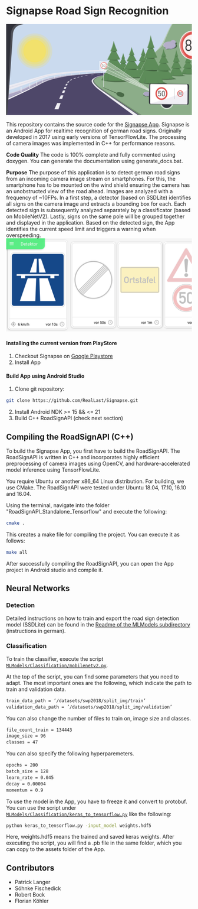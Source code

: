 # Signapse Road Sign Recognition
![image](Graphics/mockup.png)

This repository contains the source code for the [Signapse App](https://signapse.app). Signapse is an Android App for realtime recognition of german road signs. Originally developed in 2017 using early versions of TensorFlowLite. The processing of camera images was implemented in C++ for performance reasons. 



**Code Quality**
The code is 100% complete and fully commented using doxygen. You can generate the documentation using generate_docs.bat.

**Purpose**
The purpose of this application is to detect german road signs from an incoming camera image stream on smartphones. For this, the smartphone has to be mounted on the wind shield ensuring the camera has an unobstructed view of the road ahead. Images are analyzed with a frequency of ~10FPs. In a first step, a detector (based on SSDLite) identifies all signs on the camera image and extracts a bounding box for each. Each detected sign is subsequently analyzed separately by a classificator (based on MobileNetV2). Lastly, signs on the same pole will be grouped together and displayed in the application. Based on the detected sign, the App identifies the current speed limit and triggers a warning when overspeeding.
![image](Graphics/detector_screenshot.png)


#### Installing the current version from PlayStore

1. Checkout Signapse on [Google Playstore](https://play.google.com/store/apps/details?id=de.swp.tsd.trafficsigndetection) 
2. Install App



#### Build App using Android Studio

1. Clone git repository:
```bash
git clone https://github.com/RealLast/Signapse.git
```
2. Install Android NDK >= 15 && <= 21
2. Build C++ RoadSignAPI (check next section)

## Compiling the RoadSignAPI (C++)
To build the Signapse App, you first have to build the RoadSignAPI. The RoadSignAPI is written in C++ and incorporates highly efficient preprocessing of camera images using OpenCV, and hardware-accelerated model inference using TensorFlowLite. 

You require Ubuntu or another x86_64 Linux distribution. For building, we use CMake. The RoadSignAPI were tested under Ubuntu 18.04, 17.10, 16.10 and 16.04.



Using the terminal, navigate into the folder "RoadSignAPI_Standalone_Tensorflow" and execute the following:
```bash
cmake .
```

This creates a make file for compiling the project. You can execute it as follows:
```bash
make all
```
After successfully compiling the RoadSignAPI, you can open the App project in Android studio and compile it.


## Neural Networks

### Detection

Detailed instructions on how to train and export the road sign detection model (SSDLite) can be found in the [Readme of the MLModels subdirectory](MLModels/Detection/ReadMe.md) (instructions in german).

### Classification

To train the classifier, execute the script [`MLModels/Classification/mobilenetv2.py`](MLModels/Classification/mobilenetv2.py).

At the top of the script, you can find some parameters that you need to adapt.
The most important ones are the following, which indicate the path to train and validation data.
```bash
train_data_path = ’/datasets/swp2018/split_img/train’ 
validation_data_path = ’/datasets/swp2018/split_img/validation’
```


You can also change the number of files to train on, image size and classes.

```bash
file_count_train = 134443 
image_size = 96 
classes = 47
```

You can also specify the following hyperparemeters.
```bash
epochs = 200 
batch_size = 128 
learn_rate = 0.045 
decay = 0.00004 
momentum = 0.9
```

To use the model in the App, you have to freeze it and convert to protobuf. You can use the script under [`MLModels/Classification/keras_to_tensorflow.py`](MLModels/Classification/keras_to_tensorflow.py) like the following:
```bash
python keras_to_tensorflow.py -input_model weights.hdf5
```
Here, weights.hdf5 means the trained and saved keras weights. After executing the script, you will find a .pb file in the same folder, which you can copy to the assets folder of the App.



## Contributors

* Patrick Langer
* Söhnke Fischedick
* Robert Bock
* Florian Köhler
